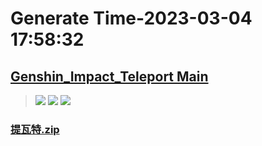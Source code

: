 # Generate Time-2023-03-04 17:58:32

## [Genshin_Impact_Teleport Main](https://github.com/Sam5440/Genshin_Impact_Teleport)

>![](https://komarev.com/ghpvc/?username=done439)
>![](https://komarev.com/ghpvc/?username=done438)
>![](https://komarev.com/ghpvc/?username=done437)

### [提瓦特.zip](https://raw.githubusercontent.com/Sam5440/Genshin_Impact_Teleport/download/AutoGeneratePoint/Points%28SortByItemKind%29%5Bver2.8%5D%5Bcn-en%5D%5B2022-10-19%5D/Teleport%20ALL%20Range20m%20y_offset_3m%20CN/%E6%A4%8D%E7%89%A9/%E5%A4%A9%E4%BA%91%E8%8D%89%E5%AE%9E/%E6%8F%90%E7%93%A6%E7%89%B9.zip)

